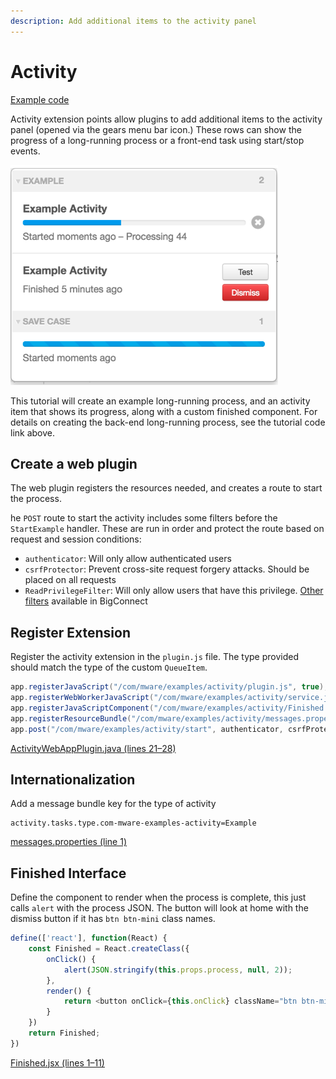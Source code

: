```yaml
---
description: Add additional items to the activity panel
---
```


# Activity

[Example code](https://github.com/mware-solutions/doc-examples/tree/master/extension-activity)

Activity extension points allow plugins to add additional items to the activity panel \(opened via the gears menu bar icon.\) These rows can show the progress of a long-running process or a front-end task using start/stop events.

![](../../../../.gitbook/assets/image%20%2855%29.png)

This tutorial will create an example long-running process, and an activity item that shows its progress, along with a custom finished component. For details on creating the back-end long-running process, see the tutorial code link above.

## Create a web plugin

The web plugin registers the resources needed, and creates a route to start the process.

he `POST` route to start the activity includes some filters before the `StartExample` handler. These are run in order and protect the route based on request and session conditions:

* `authenticator`: Will only allow authenticated users
* `csrfProtector`: Prevent cross-site request forgery attacks. Should be placed on all requests
* `ReadPrivilegeFilter`: Will only allow users that have this privilege. [Other filters](https://github.com/mware-solutions/bigconnect-web/tree/master/web-base/src/main/java/com/mware/web/privilegeFilters) available in BigConnect

## Register Extension

Register the activity extension in the `plugin.js` file. The type provided should match the type of the custom `QueueItem`.

```java
app.registerJavaScript("/com/mware/examples/activity/plugin.js", true);
app.registerWebWorkerJavaScript("/com/mware/examples/activity/service.js");
app.registerJavaScriptComponent("/com/mware/examples/activity/Finished.jsx");
app.registerResourceBundle("/com/mware/examples/activity/messages.properties");
app.post("/com/mware/examples/activity/start", authenticator, csrfProtector, ReadPrivilegeFilter.class, StartExample.class);
```

[ActivityWebAppPlugin.java \(lines 21–28\)](https://github.com/mware-solutions/doc-examples/blob/master/extension-activity/src/main/java/com/mware/examples/activity/ActivityWebAppPlugin.java#L21-L28)

## Internationalization

Add a message bundle key for the type of activity

```text
activity.tasks.type.com-mware-examples-activity=Example
```

[messages.properties \(line 1\)](https://github.com/mware-solutions/doc-examples/blob/master/extension-activity/src/main/resources/com/mware/examples/activity/messages.properties#L1)

## **Finished Interface**

Define the component to render when the process is complete, this just calls `alert` with the process JSON. The button will look at home with the dismiss button if it has `btn btn-mini` class names.

```javascript
define(['react'], function(React) {
    const Finished = React.createClass({
        onClick() {
            alert(JSON.stringify(this.props.process, null, 2));
        },
        render() {
            return <button onClick={this.onClick} className="btn btn-mini">Test</button>
        }
    })
    return Finished;
})
```

[Finished.jsx \(lines 1–11\)](https://github.com/mware-solutions/doc-examples/blob/master/extension-activity/src/main/resources/com/mware/examples/activity/Finished.jsx#L1-L11)



